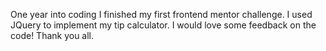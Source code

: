 One year into coding I finished my first frontend mentor challenge. I used JQuery to implement my tip calculator. I would love some feedback on the code! Thank you all. 
